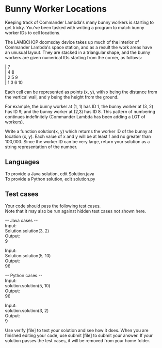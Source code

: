 # Bunny Worker Locations
Keeping track of Commander Lambda's many bunny workers is starting to get tricky. You've been tasked with writing a program to match bunny worker IDs to cell locations.

The LAMBCHOP doomsday device takes up much of the interior of Commander Lambda's space station, and as a result the work areas have an unusual layout. They are stacked in a triangular shape, and the bunny workers are given numerical IDs starting from the corner, as follows:

| 7  
| 4 8  
| 2 5 9  
| 1 3 6 10  

Each cell can be represented as points (x, y), with x being the distance from the vertical wall, and y being the height from the ground. 

For example, the bunny worker at (1, 1) has ID 1, the bunny worker at (3, 2) has ID 9, and the bunny worker at (2,3) has ID 8. This pattern of numbering continues indefinitely (Commander Lambda has been adding a LOT of workers). 

Write a function solution(x, y) which returns the worker ID of the bunny at location (x, y). Each value of x and y will be at least 1 and no greater than 100,000. Since the worker ID can be very large, return your solution as a string representation of the number.

## Languages
To provide a Java solution, edit Solution.java  
To provide a Python solution, edit solution.py  

## Test cases
Your code should pass the following test cases.  
Note that it may also be run against hidden test cases not shown here.  

-- Java cases --  
Input:  
Solution.solution(3, 2)  
Output:  
    9  

Input:  
Solution.solution(5, 10)  
Output:  
    96  

-- Python cases --  
Input:  
solution.solution(5, 10)  
Output:  
    96  

Input:  
solution.solution(3, 2)  
Output:  
    9  

Use verify [file] to test your solution and see how it does. When you are finished editing your code, use submit [file] to submit your answer. If your solution passes the test cases, it will be removed from your home folder.